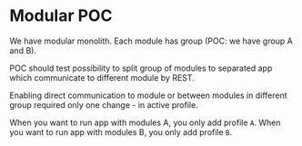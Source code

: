 # Modular POC

We have modular monolith. Each module has group (POC: we have group A and B).

POC should test possibility to split group of modules to separated app which communicate to different module by REST.

Enabling direct communication to module or between modules in different group required only one change - in active profile.

When you want to run app with modules A, you only add profile `A`.
When you want to run app with modules B, you only add profile `B`.
